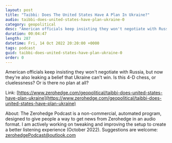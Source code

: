```yaml
---
layout: post
title: "Taibbi: Does The United States Have A Plan In Ukraine?"
audio: taibbi-does-united-states-have-plan-ukraine-0
category: geopolitical
desc: "American officials keep insisting they won't negotiate with Russia, but now they're also leaking a belief that Ukraine can't win. Is this 4-D chess, or cluelessness? Or is there no plan at all?"
duration: 00:04:47
length: 287
datetime: Fri, 14 Oct 2022 20:20:00 +0000
tags: podcast
guid: taibbi-does-united-states-have-plan-ukraine-0
order: 0
---
```

American officials keep insisting they won't negotiate with Russia, but now they're also leaking a belief that Ukraine can't win. Is this 4-D chess, or cluelessness? Or is there no plan at all?

Link: [https://www.zerohedge.com/geopolitical/taibbi-does-united-states-have-plan-ukraine](https://www.zerohedge.com/geopolitical/taibbi-does-united-states-have-plan-ukraine)

About: The Zerohedge Podcast is a non-commercial, automated program, designed to give people a way to get news from Zerohedge in an audio format.  I am actively working on tweaking and improving the setup to create a better listening experience (October 2022).  Suggestions are welcome: [zerohedgePodcast@outlook.com](mailto:zerohedgePodcast@outlook.com)